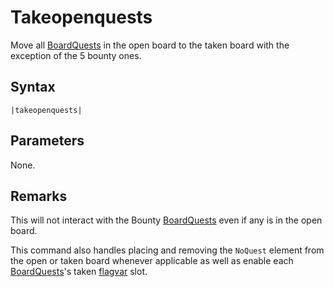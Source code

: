 # Takeopenquests

Move all [BoardQuests](../../Enums%20and%20IDs/BoardQuests.md) in the open board to the taken board with the exception of the 5 bounty ones.

## Syntax

````
|takeopenquests|
````

## Parameters

None.

## Remarks

This will not interact with the Bounty [BoardQuests](../../Enums%20and%20IDs/BoardQuests.md) even if any is in the open board.

This command also handles placing and removing the `NoQuest` element from the open or taken board whenever applicable as well as enable each [BoardQuests](../../Enums%20and%20IDs/BoardQuests.md)'s taken [flagvar](../../Flags%20arrays/flagvar.md) slot.
